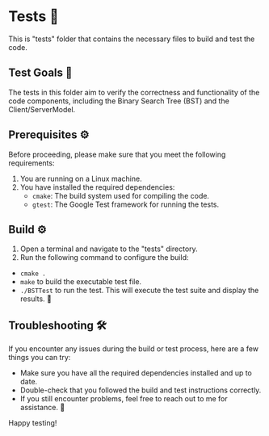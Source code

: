 # Tests 🧪

This is "tests" folder that contains the necessary files to build and test the code.

## Test Goals 🎯

The tests in this folder aim to verify the correctness and functionality of the code components, including the Binary Search Tree (BST) and the Client/ServerModel.

## Prerequisites ⚙️

Before proceeding, please make sure that you meet the following requirements:

1. You are running on a Linux machine.
2. You have installed the required dependencies:
   - `cmake`: The build system used for compiling the code.
   - `gtest`: The Google Test framework for running the tests.

## Build ⚙️
1. Open a terminal and navigate to the "tests" directory.
2. Run the following command to configure the build:
  - `cmake .`
  - `make` to build the executable test file.
  - `./BSTTest` to run the test. This will execute the test suite and display the results. 🎉

## Troubleshooting 🛠️

If you encounter any issues during the build or test process, here are a few things you can try:

* Make sure you have all the required dependencies installed and up to date.
* Double-check that you followed the build and test instructions correctly.
* If you still encounter problems, feel free to reach out to me for assistance. 🤝

Happy testing!
